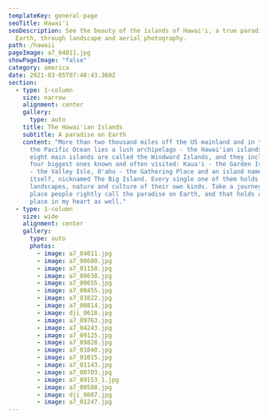 ```yaml
---
templateKey: general-page
seoTitle: Hawai'i
seoDescription: See the beauty of the islands of Hawai'i, a true paradise on
  Earth, through landscape and aerial photography.
path: /hawaii
pageImage: a7_04011.jpg
showPageImage: "false"
category: america
date: 2021-03-05T07:48:43.360Z
section:
  - type: 1-column
    size: narrow
    alignment: center
    gallery:
      type: auto
    title: The Hawai'ian Islands
    subtitle: A paradise on Earth
    content: "More than two thousand miles off the US mainland and in the middle of
      the Pacific Ocean lies a lush archipelago - the Hawai'ian islands. The
      eight main islands are called the Windward Islands, and they include the
      four biggest ones known and often visited: Kaua'i - the Garden Isle, Maui
      - the Valley Isle, O'ahu - the Gathering Place and an island named Hawai'i
      itself, nicknamed The Big Island. Every single one of them holds special
      landscapes, nature and culture of their own kinds. Take a journey to a
      place people rightly call the paradise on Earth, and that holds a special
      place in my heart as well."
  - type: 1-column
    size: wide
    alignment: center
    gallery:
      type: auto
      photos:
        - image: a7_04011.jpg
        - image: a7_00680.jpg
        - image: a7_01150.jpg
        - image: a7_00638.jpg
        - image: a7_00655.jpg
        - image: a7_00455.jpg
        - image: a7_03822.jpg
        - image: a7_00814.jpg
        - image: dji_0618.jpg
        - image: a7_09763.jpg
        - image: a7_04243.jpg
        - image: a7_09125.jpg
        - image: a7_09828.jpg
        - image: a7_01040.jpg
        - image: a7_01015.jpg
        - image: a7_01143.jpg
        - image: a7_00703.jpg
        - image: a7_09153_1.jpg
        - image: a7_00508.jpg
        - image: dji_0607.jpg
        - image: a7_01247.jpg
---
```


